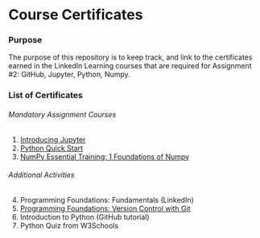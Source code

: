 # Course Certificates
### Purpose
The purpose of this repository is to keep track, and link to the certificates earned in the LinkedIn Learning courses that are required for Assignment #2: GitHub, Jupyter, Python, Numpy.

### List of Certificates
###### Mandatory Assignment Courses
1. [Introducing Jupyter](https://github.com/lachapeg/Course-Certificates/blob/e17d8bbc72838e4c1f9db24eb1472bedc21d54a2/Certificates/CertificateOfCompletion_Introducing%20Jupyter.pdf)
2. [Python Quick Start](https://github.com/lachapeg/Course-Certificates/blob/aab957d9ed561080196a327d71aedd26148125d4/Certificates/CertificateOfCompletion_Python%20Quick%20Start.pdf)
3. [NumPy Essential Training: 1 Foundations of Numpy](https://github.com/lachapeg/Course-Certificates/blob/76b12883d972dc8c51ca9a0658808395d394c7fa/Certificates/CertificateOfCompletion_NumPy%20Essential%20Training%201%20Foundations%20of%20NumPy.pdf)

###### Additional Activities
4. Programming Foundations: Fundamentals (LinkedIn)
5. [Programming Foundations: Version Control with Git](https://github.com/lachapeg/Course-Certificates/blob/7b55bc9e922ba24288e0662f89d6010e09afbb03/Certificates/CertificateOfCompletion_Programming%20Foundations%20Version%20Control%20with%20Git.pdf)
6. Introduction to Python (GitHub tutorial)
7. Python Quiz from W3Schools
